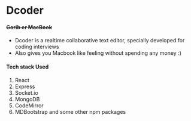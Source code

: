 # Dcoder
#### ~~Gorib er MacBook~~
+ Dcoder is a realtime collaborative text editor, specially developed for coding interviews
+ Also gives you Macbook like feeling without spending any money :)

#### Tech stack Used
1. React
2. Express
3. Socket.io
4. MongoDB
5. CodeMirror
6. MDBootstrap and some other npm packages
